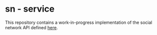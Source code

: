 # sn - service

This repository contains a work-in-progress implementation of the social network API defined [here](https://github.com/sn/sn/blob/master/API.md).
